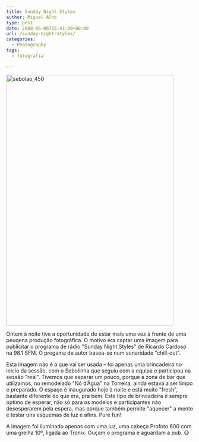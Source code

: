 ```yaml
---
title: Sunday Night Styles
author: Miguel Alho
type: post
date: 2008-06-06T15:43:00+00:00
url: /sunday-night-styles/
categories:
  - Photography
tags:
  - fotografia

---
```

[<img height="675" alt="sebolao_450" src="http://farm4.static.flickr.com/3277/2555638727_7a9fbdbb8a_o.jpg" width="450" />][1] 

Ontem &#224; noite tive a oportunidade de estar mais uma vez &#224; frente de uma peuqena produ&#231;&#227;o fotogr&#225;fica. O motivo era captar uma imagem para publicitar o programa de r&#225;dio "Sunday Night Styles" de Ricardo Cardoso na 98.1 SFM. O progama de autor basea-se num sonaridade "chill-out".

Esta imagem n&#227;o &#233; a que vai ser usada &#8211; foi apenas uma brincadeira no inicio da sess&#227;o, com o Sebolinha que seguiu com a equipa e participou na sess&#227;o "real". Tivemos que esperar um pouco, porque a zona de bar que utilizamos, no remodelado "N&#243; d&#8217;&#193;gua" na Torreira, ainda estava a ser limpo e preparado. O espa&#231;o &#233; inaugurado hoje &#224; noite e est&#225; muito "fresh", bastante diferente do que era, pra bem. Este tipo de brincadeira &#233; sempre &#243;ptimo de esperar, n&#227;o s&#243; para os modelos e participantes n&#227;o desesperarem pela espera, mas porque tamb&#233;m permite "aquecer" a mente e testar uns esquemas de luz e afins. Pure fun!

A imagem foi iluminado apenas com uma luz, uma cabe&#231;a Profoto 600 com uma grelha 10&#186;, ligada ao Tronix. Ou&#231;am o programa e aguardam a pub. 😉

 [1]: http://www.flickr.com/photos/mytymyky/2555638727/ "sebolao_450 by MytyMyky, on Flickr"